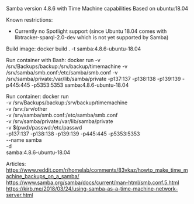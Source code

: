 Samba version 4.8.6 with Time Machine capabilities
Based on ubuntu:18.04

Known restrictions:
- Currently no Spotlight support (since Ubuntu 18.04 comes with libtracker-sparql-2.0-dev which is not yet supported by Samba)

Build image: 
docker build . -t samba:4.8.6-ubuntu-18.04

Run container with Bash:
docker run -v /srv/Backups/backup:/srv/backup/timemachine -v /srv/samba/smb.conf:/etc/samba/smb.conf -v /srv/samba/private:/var/lib/samba/private -p137:137 -p138:138 -p139:139 -p445:445 -p5353:5353 samba:4.8.6-ubuntu-18.04

Run container:
docker run \
 -v /srv/Backups/backup:/srv/backup/timemachine \
 -v /srv:/srv/other \
 -v /srv/samba/smb.conf:/etc/samba/smb.conf \
 -v /srv/samba/private:/var/lib/samba/private \
 -v $(pwd)/passwd:/etc/passwd \
 -p137:137 -p138:138 -p139:139 -p445:445 -p5353:5353 \
 --name samba \
 -d \
 samba:4.8.6-ubuntu-18.04

Articles: 
https://www.reddit.com/r/homelab/comments/83vkaz/howto_make_time_machine_backups_on_a_samba/
https://www.samba.org/samba/docs/current/man-html/smb.conf.5.html
https://kirb.me/2018/03/24/using-samba-as-a-time-machine-network-server.html
